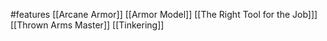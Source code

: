 #features
[[Arcane Armor]]
[[Armor Model]]
[[The Right Tool for the Job]]]
[[Thrown Arms Master]]
[[Tinkering]]
